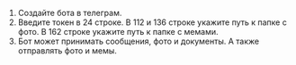 1. Создайте бота в телеграм.
2. Введите токен в 24 строке. В 112 и 136 строке укажите путь к папке с фото. В 162 строке укажите путь к папке с мемами.
3. Бот может принимать сообщения, фото и документы. А также отправлять фото и мемы.
